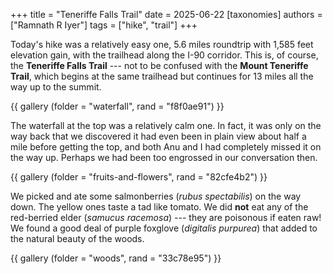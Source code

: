 +++
title = "Teneriffe Falls Trail"
date = 2025-06-22
[taxonomies]
authors = ["Ramnath R Iyer"]
tags = ["hike", "trail"]
+++

Today's hike was a relatively easy one, 5.6 miles roundtrip with 1,585 feet elevation gain, with the
trailhead along the I-90 corridor. This is, of course, the **Teneriffe Falls Trail** --- not to be
confused with the **Mount Teneriffe Trail**, which begins at the same trailhead but continues for 13
miles all the way up to the summit.

{{ gallery (folder = "waterfall", rand = "f8f0ae91") }}

The waterfall at the top was a relatively calm one. In fact, it was only on the way back that we
discovered it had even been in plain view about half a mile before getting the top, and both Anu and
I had completely missed it on the way up. Perhaps we had been too engrossed in our conversation then.

{{ gallery (folder = "fruits-and-flowers", rand = "82cfe4b2") }}

We picked and ate some salmonberries (*rubus spectabilis*) on the way down. The yellow ones taste a
tad like tomato. We did **not** eat any of the red-berried elder (*samucus racemosa*) --- they are
poisonous if eaten raw! We found a good deal of purple foxglove (*digitalis purpurea*) that added to
the natural beauty of the woods.

{{ gallery (folder = "woods", rand = "33c78e95") }}
